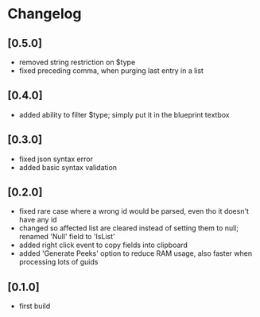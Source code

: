 ﻿# Changelog

## [0.5.0]
- removed string restriction on $type
- fixed preceding comma, when purging last entry in a list

## [0.4.0]
- added ability to filter $type; simply put it in the blueprint textbox

## [0.3.0]
- fixed json syntax error
- added basic syntax validation

## [0.2.0]
- fixed rare case where a wrong id would be parsed, even tho it doesn't have any id
- changed so affected list are cleared instead of setting them to null; renamed 'Null' field to 'IsList'
- added right click event to copy fields into clipboard
- added 'Generate Peeks' option to reduce RAM usage, also faster when processing lots of guids

## [0.1.0]
- first build